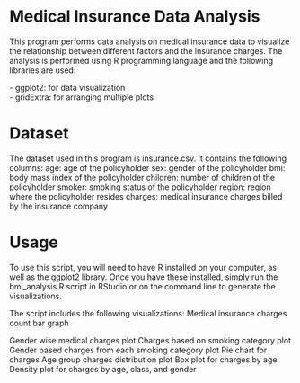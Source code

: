 # Medical Insurance Data Analysis

This program performs data analysis on medical insurance data to visualize the relationship between different factors and the insurance charges. The analysis is performed using R programming language and the following libraries are used:

\- ggplot2: for data visualization  
\- gridExtra: for arranging multiple plots

# Dataset

The dataset used in this program is insurance.csv. It contains the following columns:
age: age of the policyholder
sex: gender of the policyholder
bmi: body mass index of the policyholder
children: number of children of the policyholder
smoker: smoking status of the policyholder
region: region where the policyholder resides
charges: medical insurance charges billed by the insurance company

# Usage

To use this script, you will need to have R installed on your computer, as well as the ggplot2 library. Once you have these installed, simply run the bmi_analysis.R script in RStudio or on the command line to generate the visualizations.

The script includes the following visualizations:
Medical insurance charges count bar graph

Gender wise medical charges plot
Charges based on smoking category plot
Gender based charges from each smoking category plot
Pie chart for charges
Age group charges distribution plot
Box plot for charges by age
Density plot for charges by age, class, and gender
